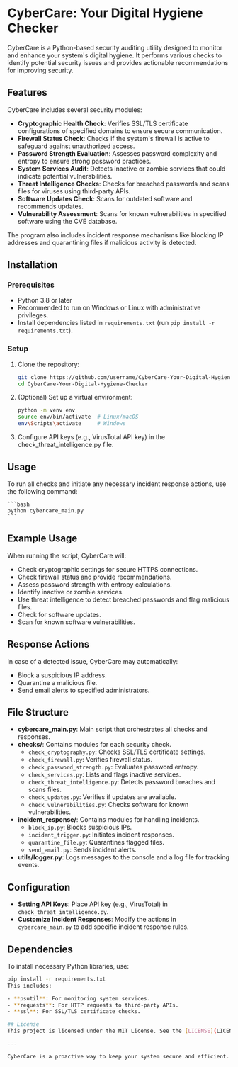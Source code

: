 # CyberCare: Your Digital Hygiene Checker

CyberCare is a Python-based security auditing utility designed to monitor and enhance your system's digital hygiene. It performs various checks to identify potential security issues and provides actionable recommendations for improving security. 

## Features

CyberCare includes several security modules:
- **Cryptographic Health Check**: Verifies SSL/TLS certificate configurations of specified domains to ensure secure communication.
- **Firewall Status Check**: Checks if the system's firewall is active to safeguard against unauthorized access.
- **Password Strength Evaluation**: Assesses password complexity and entropy to ensure strong password practices.
- **System Services Audit**: Detects inactive or zombie services that could indicate potential vulnerabilities.
- **Threat Intelligence Checks**: Checks for breached passwords and scans files for viruses using third-party APIs.
- **Software Updates Check**: Scans for outdated software and recommends updates.
- **Vulnerability Assessment**: Scans for known vulnerabilities in specified software using the CVE database.

The program also includes incident response mechanisms like blocking IP addresses and quarantining files if malicious activity is detected.

## Installation

### Prerequisites
- Python 3.8 or later
- Recommended to run on Windows or Linux with administrative privileges.
- Install dependencies listed in `requirements.txt` (run `pip install -r requirements.txt`).

### Setup
1. Clone the repository:
   ```bash
   git clone https://github.com/username/CyberCare-Your-Digital-Hygiene-Checker.git
   cd CyberCare-Your-Digital-Hygiene-Checker

2. (Optional) Set up a virtual environment:
    ``` bash
    python -m venv env
    source env/bin/activate  # Linux/macOS
    env\Scripts\activate     # Windows

3. Configure API keys (e.g., VirusTotal API key) in the check_threat_intelligence.py file.

## Usage

To run all checks and initiate any necessary incident response actions, use the following command:

    ```bash
    python cybercare_main.py
    ``` 
    
## Example Usage
When running the script, CyberCare will:
- Check cryptographic settings for secure HTTPS connections.
- Check firewall status and provide recommendations.
- Assess password strength with entropy calculations.
- Identify inactive or zombie services.
- Use threat intelligence to detect breached passwords and flag malicious files.
- Check for software updates.
- Scan for known software vulnerabilities.

## Response Actions
In case of a detected issue, CyberCare may automatically:
- Block a suspicious IP address.
- Quarantine a malicious file.
- Send email alerts to specified administrators.

## File Structure
- **cybercare_main.py**: Main script that orchestrates all checks and responses.
- **checks/**: Contains modules for each security check.
  - `check_cryptography.py`: Checks SSL/TLS certificate settings.
  - `check_firewall.py`: Verifies firewall status.
  - `check_password_strength.py`: Evaluates password entropy.
  - `check_services.py`: Lists and flags inactive services.
  - `check_threat_intelligence.py`: Detects password breaches and scans files.
  - `check_updates.py`: Verifies if updates are available.
  - `check_vulnerabilities.py`: Checks software for known vulnerabilities.
- **incident_response/**: Contains modules for handling incidents.
  - `block_ip.py`: Blocks suspicious IPs.
  - `incident_trigger.py`: Initiates incident responses.
  - `quarantine_file.py`: Quarantines flagged files.
  - `send_email.py`: Sends incident alerts.
- **utils/logger.py**: Logs messages to the console and a log file for tracking events.

## Configuration
- **Setting API Keys**: Place API key (e.g., VirusTotal) in `check_threat_intelligence.py`.
- **Customize Incident Responses**: Modify the actions in `cybercare_main.py` to add specific incident response rules.

## Dependencies
To install necessary Python libraries, use:
```bash
pip install -r requirements.txt
This includes:

- **psutil**: For monitoring system services.
- **requests**: For HTTP requests to third-party APIs.
- **ssl**: For SSL/TLS certificate checks.

## License
This project is licensed under the MIT License. See the [LICENSE](LICENSE) file for more details.

---

CyberCare is a proactive way to keep your system secure and efficient. Regularly running this tool will help you stay ahead of potential threats and enhance your digital hygiene.
